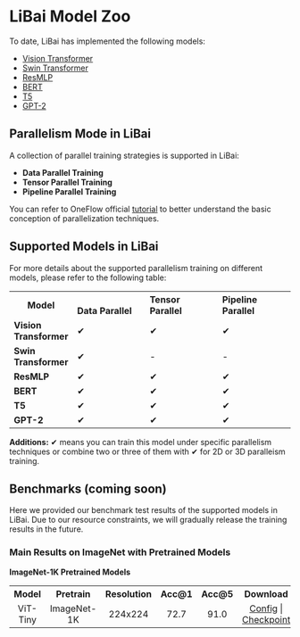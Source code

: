 # LiBai Model Zoo
To date, LiBai has implemented the following models:
- [Vision Transformer](https://arxiv.org/abs/2010.11929)
- [Swin Transformer](https://arxiv.org/abs/2103.14030)
- [ResMLP](https://arxiv.org/abs/2105.03404)
- [BERT](https://arxiv.org/abs/1810.04805)
- [T5](https://arxiv.org/abs/1910.10683)
- [GPT-2](https://cdn.openai.com/better-language-models/language_models_are_unsupervised_multitask_learners.pdf)


## Parallelism Mode in LiBai
A collection of parallel training strategies is supported in LiBai:
- **Data Parallel Training**
- **Tensor Parallel Training**
- **Pipeline Parallel Training**

You can refer to OneFlow official [tutorial](https://docs.oneflow.org/en/master/parallelism/01_introduction.html) to better understand the basic conception of parallelization techniques.


## Supported Models in LiBai

For more details about the supported parallelism training on different models, please refer to the following table:

<table class="docutils">
  <tbody>
    <tr>
      <th width="80"> Model </th>
      <th valign="bottom" align="left" width="120">Data Parallel</th>
      <th valign="bottom" align="left" width="120">Tensor Parallel</th>
      <th valign="bottom" align="left" width="120">Pipeline Parallel</th>
    </tr>
    <tr>
      <td align="left"> <b> Vision Transformer </b> </td>
      <td align="left">&#10004;</td>
      <td align="left">&#10004;</td>
      <td align="left">&#10004;</td>
    </tr>
    <tr>
      <td align="left"> <b> Swin Transformer </b> </td>
      <td align="left">&#10004;</td>
      <td align="left">-</td>
      <td align="left">-</td>
    <tr>
    <tr>
      <td align="left"> <b> ResMLP </b> </td>
      <td align="left">&#10004;</td>
      <td align="left">&#10004;</td>
      <td align="left">&#10004;</td>
    </tr>
    <tr>
      <td align="left"> <b> BERT </b> </td>
      <td align="left">&#10004;</td>
      <td align="left">&#10004;</td>
      <td align="left">&#10004;</td>
    </tr>
    <tr>
      <td align="left"> <b> T5 </b> </td>
      <td align="left">&#10004;</td>
      <td align="left">&#10004;</td>
      <td align="left">&#10004;</td>
    </tr>
    <tr>
      <td align="left"> <b> GPT-2 </b> </td>
      <td align="left">&#10004;</td>
      <td align="left">&#10004;</td>
      <td align="left">&#10004;</td>
    </tr>
    </tr>
  </tbody>
</table>

**Additions:**
&#10004; means you can train this model under specific parallelism techniques or combine two or three of them with &#10004; for 2D or 3D paralleism training.

## Benchmarks (coming soon)
Here we provided our benchmark test results of the supported models in LiBai. Due to our resource constraints, we will gradually release the training results in the future.

### Main Results on ImageNet with Pretrained Models

**ImageNet-1K Pretrained Models**
<table class="docutils">
  <tbody>
    <tr>
      <th width="80"> Model </th>
      <th valign="bottom" align="center" width="120">Pretrain</th>
      <th valign="bottom" align="center" width="120">Resolution</th>
      <th valign="bottom" align="center" width="120">Acc@1</th>
      <th valign="bottom" align="center" width="120">Acc@5</th>
      <th valign="bottom" align="center" width="120">Download</th>
    </tr>
    <tr>
      <td align="center"> ViT-Tiny </td>
      <td align="center"> ImageNet-1K </td>
      <td align="center"> 224x224 </td>
      <td align="center"> 72.7 </td>
      <td align="center"> 91.0 </td>
      <td align="center"> <a href="https://oneflow-public.oss-cn-beijing.aliyuncs.com/model_zoo/LiBai/ImageNet/vit_tiny_patch16_224/config.yaml">Config</a> | <a href="https://oneflow-public.oss-cn-beijing.aliyuncs.com/model_zoo/LiBai/ImageNet/vit_tiny_patch16_224/model_best.zip">Checkpoint</a> </td>
    </tr>
    </tr>
  </tbody>
</table>